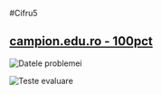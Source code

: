 #Cifru5
## [campion.edu.ro - 100pct](http://campion.edu.ro/arhiva/index.php?page=problem&action=view&id=1417)

![Datele problemei](https://i.imgur.com/txi2G3L.png)

![Teste evaluare](https://i.imgur.com/d0VYSZx.png)